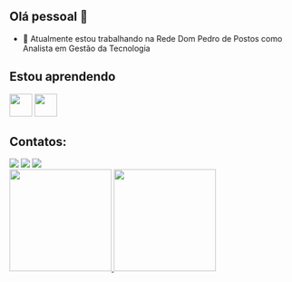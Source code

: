 ## Olá pessoal 👋


- 🔭 Atualmente estou trabalhando na Rede Dom Pedro de Postos como Analista em Gestão da Tecnologia

## Estou aprendendo

<img loading="lazy" src="https://cdn.worldvectorlogo.com/logos/react-native-1.svg" width="40" height="40"/> <img loading="lazy" src="https://w7.pngwing.com/pngs/788/651/png-transparent-code-development-logo-nodejs-logos-icon-thumbnail.png" width="40" height="40"/>

## Contatos:

<div>
<a href="https://www.instagram.com/cintiamariana" target="_blank"><img loading="lazy" src="https://img.shields.io/badge/-Instagram-%23E4405F?style=for-the-badge&logo=instagram&logoColor=white" target="_blank"></a>
<a href = "mailto:cintiamariana.c.o@gmail.com"><img loading="lazy" src="https://img.shields.io/badge/Gmail-D14836?style=for-the-badge&logo=gmail&logoColor=white" target="_blank"></a>
<a href="https://www.linkedin.com/in/cintiamariana/" target="_blank"><img loading="lazy" src="https://img.shields.io/badge/-LinkedIn-%230077B5?style=for-the-badge&logo=linkedin&logoColor=white" target="_blank"></a>   
</div>

<div>
<a href="https://github.com/seu-usuário-aqui">
<img loading="lazy" height="180em" src="https://github-readme-stats.vercel.app/api/top-langs/?username=CintiaMariana&layout=compact&langs_count=7&theme=dracula"/>
<img loading="lazy" height="180em" src="https://github-readme-stats.vercel.app/api?username=CintiaMariana&show_icons=true&theme=dracula&include_all_commits=true&count_private=true"/>
</div>


